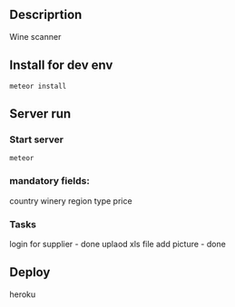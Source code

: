 ## Descriprtion
Wine scanner

## Install for dev env
`meteor install`

## Server run
### Start server
`meteor`


### mandatory fields:
country
winery
region
type
price

### Tasks
login for supplier - done
uplaod xls file
add picture - done

## Deploy
heroku

